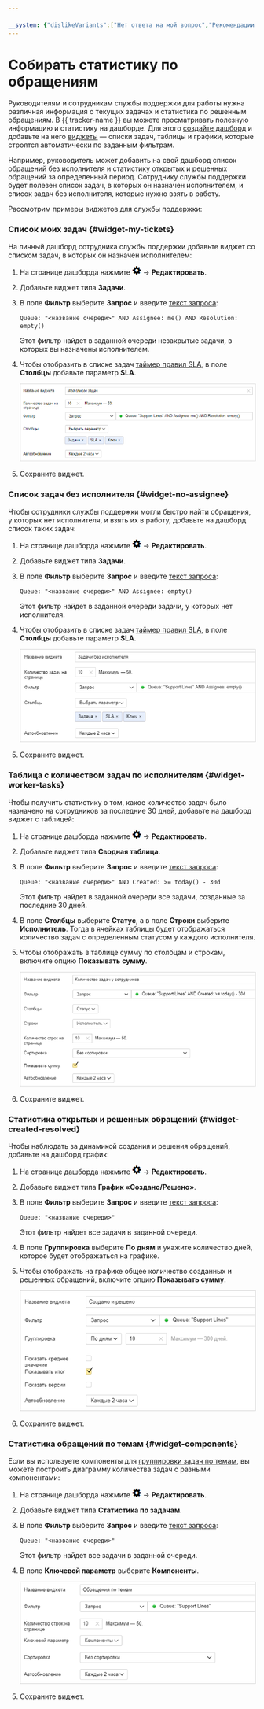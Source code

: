 ```yaml
---

__system: {"dislikeVariants":["Нет ответа на мой вопрос","Рекомендации не помогли","Содержание не соответсвует заголовку","Другое"]}
---
```

# Собирать статистику по обращениям

Руководителям и сотрудникам службы поддержки для работы нужна различная информация о текущих задачах и статистика по решенным обращениям. В {{ tracker-name }} вы можете просматривать полезную информацию и статистику на дашборде. Для этого [создайте дашборд](user/create-dashboard.md#section_cv2_ck3_pz) и добавьте на него [виджеты](user/widgets.md#section_ll1_zdp_pz) — списки задач, таблицы и графики, которые строятся автоматически по заданным фильтрам.

Например, руководитель может добавить на свой дашборд список обращений без исполнителя и статистику открытых и решенных обращений за определенный период. Сотруднику службы поддержки будет полезен список задач, в которых он назначен исполнителем, и список задач без исполнителя, которые нужно взять в работу.

Рассмотрим примеры виджетов для службы поддержки:

### Список моих задач {#widget-my-tickets}

На личный дашборд сотрудника службы поддержки добавьте виджет со списком задач, в которых он назначен исполнителем:

1. На странице дашборда нажмите ![](../_assets/tracker/icon-settings.png) → **Редактировать**.

1. Добавьте виджет типа **Задачи**.

1. В поле **Фильтр** выберите **Запрос** и введите [текст запроса](user/query-filter.md#section_pgq_xjk_lz):

    ```
    Queue: "<название очереди>" AND Assignee: me() AND Resolution: empty()
    ```

    Этот фильтр найдет в заданной очереди незакрытые задачи, в которых вы назначены исполнителем.

1. Чтобы отобразить в списке задач [таймер правил SLA](#sla), в поле **Столбцы** добавьте параметр **SLA**.

    ![](../_assets/tracker/support-widget-my-tickets.png)

1. Сохраните виджет.

### Список задач без исполнителя {#widget-no-assignee}

Чтобы сотрудники службы поддержки могли быстро найти обращения, у которых нет исполнителя, и взять их в работу, добавьте на дашборд список таких задач:

1. На странице дашборда нажмите ![](../_assets/tracker/icon-settings.png) → **Редактировать**.

1. Добавьте виджет типа **Задачи**.

1. В поле **Фильтр** выберите **Запрос** и введите [текст запроса](user/query-filter.md#section_pgq_xjk_lz):

    ```
    Queue: "<название очереди>" AND Assignee: empty()
    ```

    Этот фильтр найдет в заданной очереди задачи, у которых нет исполнителя.

1. Чтобы отобразить в списке задач [таймер правил SLA](#sla), в поле **Столбцы** добавьте параметр **SLA**.

    ![](../_assets/tracker/support-widget-no-assignee.png)

1. Сохраните виджет.

### Таблица с количеством задач по исполнителям {#widget-worker-tasks}

Чтобы получить статистику о том, какое количество задач было назначено на сотрудников за последние 30 дней, добавьте на дашборд виджет с таблицей:

1. На странице дашборда нажмите ![](../_assets/tracker/icon-settings.png) → **Редактировать**.

1. Добавьте виджет типа **Сводная таблица**.

1. В поле **Фильтр** выберите **Запрос** и введите [текст запроса](user/query-filter.md#section_pgq_xjk_lz):

    ```
    Queue: "<название очереди>" AND Created: >= today() - 30d
    ```

    Этот фильтр найдет в заданной очереди все задачи, созданные за последние 30 дней.

1. В поле **Столбцы** выберите **Статус**, а в поле **Строки** выберите **Исполнитель**. Тогда в ячейках таблицы будет отображаться количество задач с определенным статусом у каждого исполнителя.

1. Чтобы отображать в таблице сумму по столбцам и строкам, включите опцию **Показывать сумму**.

    ![](../_assets/tracker/support-widget-worker-tasks.png)

1. Сохраните виджет.

### Статистика открытых и решенных обращений {#widget-created-resolved}

Чтобы наблюдать за динамикой создания и решения обращений, добавьте на дашборд график:

1. На странице дашборда нажмите ![](../_assets/tracker/icon-settings.png) → **Редактировать**.

1. Добавьте виджет типа **График «Создано/Решено»**.

1. В поле **Фильтр** выберите **Запрос** и введите [текст запроса](user/query-filter.md#section_pgq_xjk_lz):

    ```
    Queue: "<название очереди>"
    ```

    Этот фильтр найдет все задачи в заданной очереди.

1. В поле **Группировка** выберите **По дням** и укажите количество дней, которое будет отображаться на графике.

1. Чтобы отображать на графике общее количество созданных и решенных обращений, включите опцию **Показывать сумму**. 

    ![](../_assets/tracker/support-widget-created-resolved.png)

1. Сохраните виджет.

### Статистика обращений по темам {#widget-components}

Если вы используете компоненты для [группировки задач по темам](#group), вы можете построить диаграмму количества задач с разными компонентами:

1. На странице дашборда нажмите ![](../_assets/tracker/icon-settings.png) → **Редактировать**.

1. Добавьте виджет типа **Статистика по задачам**.

1. В поле **Фильтр** выберите **Запрос** и введите [текст запроса](user/query-filter.md#section_pgq_xjk_lz):

    ```
    Queue: "<название очереди>"
    ```

    Этот фильтр найдет все задачи в заданной очереди.

1. В поле **Ключевой параметр** выберите **Компоненты**. 

    ![](../_assets/tracker/support-widget-components.png)

1. Сохраните виджет.